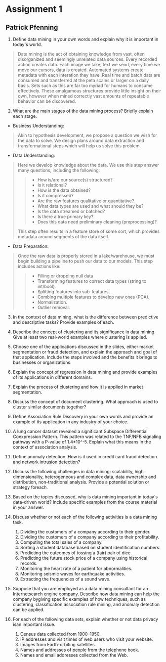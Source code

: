 # Assignment 1

## Patrick Pfenning

1. Define data mining in your own words and explain why it is important in today's world.

> Data mining is the act of obtaining knowledge from vast, often disorganized and seemingly unrelated data sources.
> Every recorded action creates data.
> Each image we take, text we send, every time we move our cursors, data is created.
> Automated systems create metadata with each interation they have.
> Real time and batch data are consumed and transferred at the peta scales or larger on a daily basis. 
> Sets such as this are far too myriad for humans to consume effectively.
> These amalgamous structures provide little insight on their own, however when mined correctly vast amounts of repeatable behavior can be discovered.

2. What are the main stages of the data mining process? Briefly explain each stage.

- Business Understanding: 

> Akin to hypothesis development, we propose a question we wish for the data to solve. 
> We design plans around data extraction and transformational steps which will help us solve this problem.

- Data Understanding:

> Here we develop knowledge about the data.
> We use this step answer many questions, including the following:
>> - How is/are our source(s) structured?
>> - Is it relational?
>> - How is the data obtained? 
>> - Is it compressed?
>> - Are the raw features qualitative or quantitative?
>> - What data types are used and what should they be?
>> - Is the data streamed or batched?
>> - Is there a true primary key?
>> - Does this data need preliminary cleaning (preprocessing)?
>> 
> This step often results in a feature store of some sort, which provides metadata around segments of the data itself.

- Data Preparation:

> Once the raw data is properly stored in a lake/warehouse, we must begin building a pipeline to push our data to our models.
> This step includes actions like:
> >- Filling or dropping null data
> >- Transforming features to correct data types (string to int/bool).
> >- Splitting features into sub-features.
> >- Combing multiple features to develop new ones (PCA).
> >- Normalization.
> >- Outlier removal.



3. In the context of data mining, what is the difference between predictive and descriptive tasks? Provide examples of each.

4. Describe the concept of clustering and its significance in data mining. Give at least two real-world examples where clustering is applied.

5. Choose  one  of  the  applications  discussed  in  the  slides,  either  market  segmentation  or  fraud detection, and explain the approach and goal of that application. Include the steps involved and the benefits it brings to businesses or organizations.

6. Explain  the  concept  of  regression  in  data  mining  and  provide  examples  of  its  applications  in different domains.

7. Explain the process of clustering and how it is applied in market segmentation.

8. Discuss the concept of document clustering. What approach is used to cluster similar documents together?

9. Define Association Rule Discovery in your own words and provide an example of its application in any industry of your choice.

10. A  lung  cancer  dataset  revealed  a  significant  Subspace  Differential  Coexpression  Pattern.  This pattern was related to the TNF/NFB signaling pathway with a P-value of 1.4*10^-5. Explain what this means in the context of association analysis.

11. Define  anomaly  detection. How  is  it  used  in  credit  card  fraud  detection and  network intrusion detection?

12. Discuss the following challenges in data mining: scalability, high dimensionality, heterogeneous and complex data, data ownership and distribution, non-traditional analysis. Provide a potential solution or strategy foreach.

13. Based on the topics discussed, why is data mining important in today's data-driven world? Include specific examples from the course material in your answer.

14. Discuss whether or not each of the following activities is a data mining task. 

    1. Dividing the customers of a company according to their gender.
    2. Dividing the customers of a company according to their profitability.
    3. Computing the total sales of a company.
    4. Sorting a student database based on student identification numbers.
    5. Predicting the outcomes of tossing a (fair) pair of dice.
    6. Predicting the future stock price of a company using historical records.
    7. Monitoring the heart rate of a patient for abnormalities.
    8. Monitoring seismic waves for earthquake activities.
    9. Extracting the frequencies of a sound wave.
15. Suppose  that  you  are  employed  as  a  data  mining  consultant  for  an  Internetsearch  engine company. Describe  how  data mining  can  help  the company bygiving specific  examples of how techniques, such as clustering, classification,association rule mining, and anomaly detection can be applied.
16. For each of the following data sets, explain whether or not data privacy isan important issue.
    1. Census data collected from 1900–1950.
    2. IP addresses and visit times of web users who visit your website.
    3. Images from Earth-orbiting satellites.
    4. Names and addresses of people from the telephone book.
    5. Names and email addresses collected from the Web.